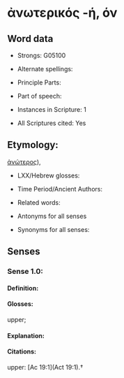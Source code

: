 # ἀνωτερικός -ή, όν

<!-- Status: S2=NeedsEdits -->
<!-- Lexica used for edits:   -->

## Word data

* Strongs: G05100

* Alternate spellings:



* Principle Parts: 


* Part of speech: 


* Instances in Scripture: 1

* All Scriptures cited: Yes

## Etymology: 

[ἀνώτερος]()),

* LXX/Hebrew glosses: 


* Time Period/Ancient Authors: 


* Related words: 

* Antonyms for all senses

* Synonyms for all senses: 


## Senses 


### Sense  1.0: 

#### Definition: 

#### Glosses: 

upper; 

#### Explanation: 


#### Citations: 

upper: [Ac 19:1](Act 19:1).†
